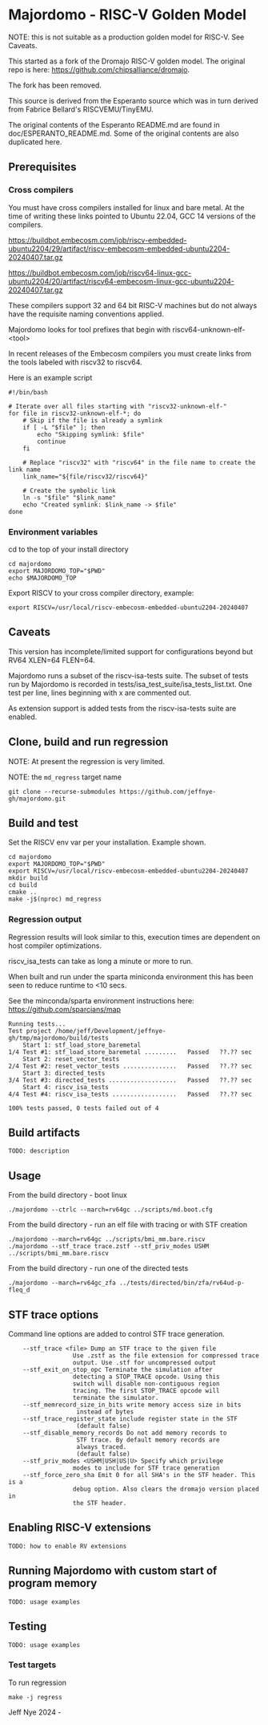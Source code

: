 
# Majordomo - RISC-V Golden Model

NOTE: this is not suitable as a production golden model for RISC-V. See Caveats.

This started as a fork of the Dromajo RISC-V golden model.
The original repo is here: https://github.com/chipsalliance/dromajo.

The fork has been removed.

This source is derived from the Esperanto source which was
in turn derived from Fabrice Bellard's RISCVEMU/TinyEMU.

The original contents of the Esperanto README.md are found in
doc/ESPERANTO_README.md.  Some of the original contents are also duplicated
here.

## Prerequisites

### Cross compilers
You must have cross compilers installed for linux and bare metal. At the time
of writing these links pointed to Ubuntu 22.04, GCC 14 versions of the compilers.

https://buildbot.embecosm.com/job/riscv-embedded-ubuntu2204/29/artifact/riscv-embecosm-embedded-ubuntu2204-20240407.tar.gz

https://buildbot.embecosm.com/job/riscv64-linux-gcc-ubuntu2204/20/artifact/riscv64-embecosm-linux-gcc-ubuntu2204-20240407.tar.gz

These compilers support 32 and 64 bit RISC-V machines but do not always have the requisite naming conventions applied.

Majordomo looks for tool prefixes that begin with riscv64-unknown-elf-\<tool\>

In recent releases of the Embecosm compilers you must create links from the tools labeled with riscv32 to riscv64.

Here is an example script
```
#!/bin/bash

# Iterate over all files starting with "riscv32-unknown-elf-"
for file in riscv32-unknown-elf-*; do
    # Skip if the file is already a symlink
    if [ -L "$file" ]; then
        echo "Skipping symlink: $file"
        continue
    fi

    # Replace "riscv32" with "riscv64" in the file name to create the link name
    link_name="${file/riscv32/riscv64}"

    # Create the symbolic link
    ln -s "$file" "$link_name"
    echo "Created symlink: $link_name -> $file"
done
```

### Environment variables

cd to the top of your install directory 

```
cd majordomo
export MAJORDOMO_TOP="$PWD"
echo $MAJORDOMO_TOP
```

Export RISCV to your cross compiler directory, example:
```
export RISCV=/usr/local/riscv-embecosm-embedded-ubuntu2204-20240407
```

## Caveats

This version has incomplete/limited support for configurations beyond 
but RV64 XLEN=64 FLEN=64.

Majordomo runs a subset of the riscv-isa-tests suite. The subset of tests run by
Majordomo is recorded in tests/isa\_test\_suite/isa\_tests\_list.txt. One test
per line, lines beginning with x are commented out.

As extension support is added tests from the riscv-isa-tests suite are enabled.


## Clone, build and run regression

NOTE: At present the regression is very limited.

NOTE: the `md_regress` target name

```
git clone --recurse-submodules https://github.com/jeffnye-gh/majordomo.git
```

## Build and test
Set the RISCV env var per your installation. Example shown.

```
cd majordomo
export MAJORDOMO_TOP="$PWD"
export RISCV=/usr/local/riscv-embecosm-embedded-ubuntu2204-20240407
mkdir build
cd build
cmake ..
make -j$(nproc) md_regress
```

### Regression output
Regression results will look similar to this, execution times are dependent on 
host compiler optimizations. 

riscv\_isa\_tests can take as long a minute or more to run. 

When built and run under the sparta miniconda environment this has been
seen to reduce runtime to <10 secs.

See the minconda/sparta environment instructions here:
https://github.com/sparcians/map

```
Running tests...
Test project /home/jeff/Development/jeffnye-gh/tmp/majordomo/build/tests
    Start 1: stf_load_store_baremetal
1/4 Test #1: stf_load_store_baremetal .........   Passed   ??.?? sec
    Start 2: reset_vector_tests
2/4 Test #2: reset_vector_tests ...............   Passed   ??.?? sec
    Start 3: directed_tests
3/4 Test #3: directed_tests ...................   Passed   ??.?? sec
    Start 4: riscv_isa_tests
4/4 Test #4: riscv_isa_tests ..................   Passed   ??.?? sec

100% tests passed, 0 tests failed out of 4

```

## Build artifacts
```
TODO: description
```

## Usage

From the build directory - boot linux
```
./majordomo --ctrlc --march=rv64gc ../scripts/md.boot.cfg
```

From the build directory - run an elf file with tracing or with STF creation
```
./majordomo --march=rv64gc ../scripts/bmi_mm.bare.riscv
./majordomo --stf_trace trace.zstf --stf_priv_modes USHM ../scripts/bmi_mm.bare.riscv
```

From the build directory - run one of the  directed tests
```
./majordomo --march=rv64gc_zfa ../tests/directed/bin/zfa/rv64ud-p-fleq_d
```

## STF trace options

Command line options are added to control STF trace generation.

```
    --stf_trace <file> Dump an STF trace to the given file
                  Use .zstf as the file extension for compressed trace
                  output. Use .stf for uncompressed output
    --stf_exit_on_stop_opc Terminate the simulation after 
                  detecting a STOP_TRACE opcode. Using this
                  switch will disable non-contiguous region
                  tracing. The first STOP_TRACE opcode will 
                  terminate the simulator.
    --stf_memrecord_size_in_bits write memory access size in bits
                   instead of bytes
    --stf_trace_register_state include register state in the STF
                   (default false)
    --stf_disable_memory_records Do not add memory records to 
                   STF trace. By default memory records are 
                   always traced.
                   (default false)
    --stf_priv_modes <USHM|USH|US|U> Specify which privilege 
                  modes to include for STF trace generation
    --stf_force_zero_sha Emit 0 for all SHA's in the STF header. This is a 
                  debug option. Also clears the dromajo version placed in
                  the STF header.
```

## Enabling RISC-V extensions
```
TODO: how to enable RV extensions
```

## Running Majordomo with custom start of program memory
```
TODO: usage examples
```

## Testing
```
TODO: usage examples
```
### Test targets

To run regression
```
make -j regress
```

Jeff Nye 2024 - 
